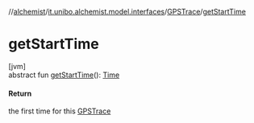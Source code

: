 //[alchemist](../../../index.md)/[it.unibo.alchemist.model.interfaces](../index.md)/[GPSTrace](index.md)/[getStartTime](get-start-time.md)

# getStartTime

[jvm]\
abstract fun [getStartTime](get-start-time.md)(): [Time](../-time/index.md)

#### Return

the first time for this [GPSTrace](index.md)
